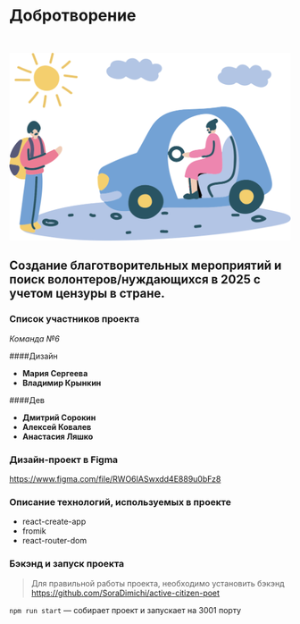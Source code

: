 # Добротворение
<br>

![picture](https://raw.githubusercontent.com/SoraDimichi/active-citizen-poet-2025-frontend/3d0eecad301038db6459b62f47cb1c109c6d8f89/src/images/main_picture.svg)

Создание благотворительных мероприятий и поиск волонтеров/нуждающихся в 2025 с учетом цензуры в стране.
---
### Список участников проекта
_Команда №6_

####Дизайн
* **Мария Сергеева**
* **Владимир Крынкин**

####Дев
* **Дмитрий Сорокин**
* **Алексей Ковалев**
* **Анастасия Ляшко**
### Дизайн-проект в Figma
https://www.figma.com/file/RWO6IASwxdd4E889u0bFz8
### Описание технологий, используемых в проекте
* react-create-app
* fromik
* react-router-dom
### Бэкэнд и запуск проекта

>Для правильной работы проекта, необходимо установить бэкэнд https://github.com/SoraDimichi/active-citizen-poet

`npm run start` — собирает проект и запускает на 3001 порту

